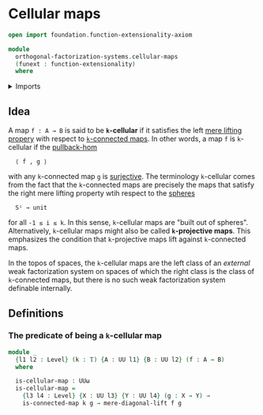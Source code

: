 # Cellular maps

```agda
open import foundation.function-extensionality-axiom

module
  orthogonal-factorization-systems.cellular-maps
  (funext : function-extensionality)
  where
```

<details><summary>Imports</summary>

```agda
open import foundation.connected-maps funext
open import foundation.truncation-levels
open import foundation.universe-levels

open import orthogonal-factorization-systems.mere-lifting-properties funext
```

</details>

## Idea

A map `f : A → B` is said to be **`k`-cellular** if it satisfies the left
[mere lifting propery](orthogonal-factorization-systems.mere-lifting-properties.md)
with respect to [`k`-connected maps](foundation.connected-maps.md). In other
words, a map `f` is `k`-cellular if the
[pullback-hom](orthogonal-factorization-systems.pullback-hom.md)

```text
  ⟨ f , g ⟩
```

with any `k`-connected map `g` is [surjective](foundation.surjective-maps.md).
The terminology `k`-cellular comes from the fact that the `k`-connected maps are
precisely the maps that satisfy the right mere lifting property wtih respect to
the [spheres](synthetic-homotopy-theory.spheres.md)

```text
  Sⁱ → unit
```

for all `-1 ≤ i ≤ k`. In this sense, `k`-cellular maps are "built out of
spheres". Alternatively, `k`-cellular maps might also be called **`k`-projective
maps**. This emphasizes the condition that `k`-projective maps lift against
`k`-connected maps.

In the topos of spaces, the `k`-cellular maps are the left class of an
_external_ weak factorization system on spaces of which the right class is the
class of `k`-connected maps, but there is no such weak factorization system
definable internally.

## Definitions

### The predicate of being a `k`-cellular map

```agda
module _
  {l1 l2 : Level} (k : 𝕋) {A : UU l1} {B : UU l2} (f : A → B)
  where

  is-cellular-map : UUω
  is-cellular-map =
    {l3 l4 : Level} {X : UU l3} {Y : UU l4} (g : X → Y) →
    is-connected-map k g → mere-diagonal-lift f g
```
